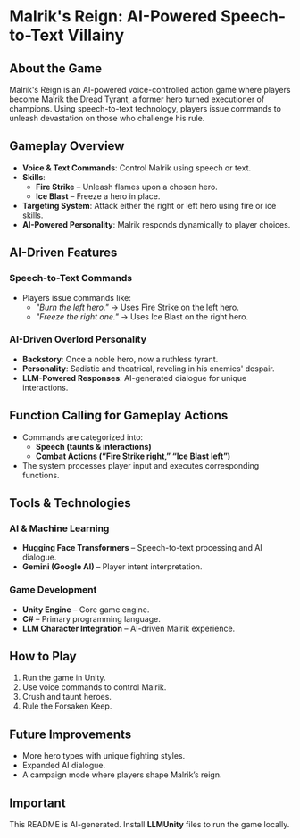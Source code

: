 # Malrik's Reign: AI-Powered Speech-to-Text Villainy

## About the Game  
Malrik's Reign is an AI-powered voice-controlled action game where players become Malrik the Dread Tyrant, a former hero turned executioner of champions. Using speech-to-text technology, players issue commands to unleash devastation on those who challenge his rule.

## Gameplay Overview  
- **Voice & Text Commands**: Control Malrik using speech or text.
- **Skills**:
  - **Fire Strike** – Unleash flames upon a chosen hero.
  - **Ice Blast** – Freeze a hero in place.
- **Targeting System**: Attack either the right or left hero using fire or ice skills.
- **AI-Powered Personality**: Malrik responds dynamically to player choices.

## AI-Driven Features  
### Speech-to-Text Commands  
- Players issue commands like:
  - *"Burn the left hero."* → Uses Fire Strike on the left hero.
  - *"Freeze the right one."* → Uses Ice Blast on the right hero.

### AI-Driven Overlord Personality  
- **Backstory**: Once a noble hero, now a ruthless tyrant.
- **Personality**: Sadistic and theatrical, reveling in his enemies' despair.
- **LLM-Powered Responses**: AI-generated dialogue for unique interactions.

## Function Calling for Gameplay Actions  
- Commands are categorized into:
  - **Speech (taunts & interactions)**
  - **Combat Actions (“Fire Strike right,” “Ice Blast left”)**
- The system processes player input and executes corresponding functions.

## Tools & Technologies  
### AI & Machine Learning  
- **Hugging Face Transformers** – Speech-to-text processing and AI dialogue.
- **Gemini (Google AI)** – Player intent interpretation.

### Game Development  
- **Unity Engine** – Core game engine.
- **C#** – Primary programming language.
- **LLM Character Integration** – AI-driven Malrik experience.

## How to Play  
1. Run the game in Unity.
2. Use voice commands to control Malrik.
3. Crush and taunt heroes.
4. Rule the Forsaken Keep.

## Future Improvements  
- More hero types with unique fighting styles.
- Expanded AI dialogue.
- A campaign mode where players shape Malrik’s reign.

## Important  
This README is AI-generated. Install **LLMUnity** files to run the game locally.

